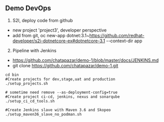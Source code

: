 ## Demo DevOps


1. S2I, deploy code from github

- new project 'project3', developer perspective
- add from git, oc new-app dotnet:3.1~https://github.com/redhat-developer/s2i-dotnetcore-ex#dotnetcore-3.1 --context-dir app


2. Pipeline with Jenkins

- https://github.com/chatapazar/demo-1/blob/master/docs/JENKINS.md
- git clone https://github.com/chatapazar/demo-1.git

```
cd bin
#Create projects for dev,stage,uat and production
./setup_projects.sh

# sometime need remove --as-deployment-config=true
#Create project ci-cd, jenkins, nexus and sonarqube
./setup_ci_cd_tools.sh

#Create Jenkins slave with Maven 3.6 and Skopeo
./setup_maven36_slave_no_podman.sh

```
